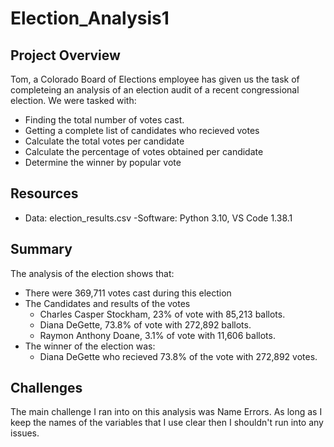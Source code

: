 # Election_Analysis1

## Project Overview
Tom, a Colorado Board of Elections employee has given us the task of completeing an analysis of an election audit of a recent congressional election.
We were tasked with:
- Finding the total number of votes cast.
- Getting a complete list of candidates who recieved votes
- Calculate the total votes per candidate
- Calculate the percentage of votes obtained per candidate
- Determine the winner by popular vote

## Resources
- Data: election_results.csv
-Software: Python 3.10, VS Code 1.38.1

## Summary
The analysis of the election shows that:
- There were 369,711 votes cast during this election
- The Candidates and results of the votes
  - Charles Casper Stockham, 23% of vote with 85,213 ballots.
  - Diana DeGette, 73.8% of vote with 272,892 ballots.
  - Raymon Anthony Doane, 3.1% of vote with 11,606 ballots.
- The winner of the election was:
  - Diana DeGette who recieved 73.8% of the vote with 272,892 votes.

## Challenges
The main challenge I ran into on this analysis was Name Errors. As long as I keep the names of the variables that I use clear then I shouldn't run into any issues.
